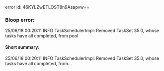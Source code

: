 error id: 46KYLZwETLOST8n9Asapvw==
### Bloop error:

25/06/18 00:20:11 INFO TaskSchedulerImpl: Removed TaskSet 35.0, whose tasks have all completed, from pool
#### Short summary: 

25/06/18 00:20:11 INFO TaskSchedulerImpl: Removed TaskSet 35.0, whose tasks have all completed, from...